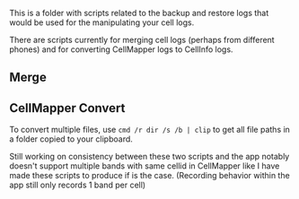 This is a folder with scripts related to the backup and restore logs that would be used for the manipulating your cell logs.

There are scripts currently for merging cell logs (perhaps from different phones) and for converting CellMapper logs to CellInfo logs.

## Merge

## CellMapper Convert
To convert multiple files, use `cmd /r dir /s /b | clip` to get all file paths in a folder copied to your clipboard.

Still working on consistency between these two scripts and the app notably doesn't support multiple bands with same cellid in CellMapper like I have made these scripts to produce if is the case. (Recording behavior within the app still only records 1 band per cell)